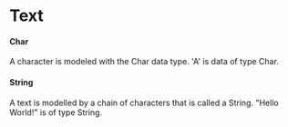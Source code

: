 # Text

#### Char

A character is modeled with the Char data type.
'A' is data of type Char.

#### String
A text is modelled by a chain of characters that is called a String.
"Hello World!" is of type String.